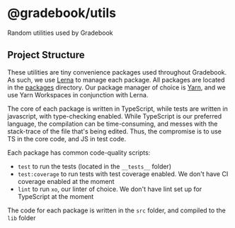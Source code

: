 # @gradebook/utils

Random utilities used by Gradebook

## Project Structure

These utilities are tiny convenience packages used throughout Gradebook. As such, we use [Lerna](https://lerna.js.org) to manage each package. All packages are located in the [packages](https://github.com/gradebook/cli-utils/tree/master/packages) directory. Our package manager of choice is [Yarn](https://yarn.pm), and we use Yarn Workspaces in conjunction with Lerna.

The core of each package is written in TypeScript, while tests are written in javascript, with type-checking enabled. While TypeScript is our preferred language, the compilation can be time-consuming, and messes with the stack-trace of the file that's being edited. Thus, the compromise is to use TS in the core code, and JS in test code.

Each package has common code-quality scripts:

- `test` to run the tests (located in the `__tests__` folder)
- `test:coverage` to run tests with test coverage enabled. We don't have CI coverage enabled at the moment
- `lint` to run `xo`, our linter of choice. We don't have lint set up for TypeScript at the moment

The code for each package is written in the `src` folder, and compiled to the `lib` folder